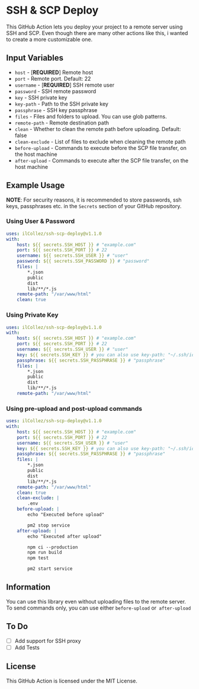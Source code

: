 # SSH & SCP Deploy
This GitHub Action lets you deploy your project to a remote server using SSH and SCP. Even though there are many other actions like this, i wanted to create a more customizable one.

## Input Variables
- `host` - [**REQUIRED**] Remote host
- `port` -  Remote port. Default: 22
- `username` - [**REQUIRED**] SSH remote user
- `password` -  SSH remote password
- `key` -  SSH private key
- `key-path` -  Path to the SSH private key
- `passphrase` -  SSH key passphrase
- `files` - Files and folders to upload. You can use glob patterns.
- `remote-path` -  Remote destination path
- `clean` -  Whether to clean the remote path before uploading. Default: false
- `clean-exclude` -  List of files to exclude when cleaning the remote path
- `before-upload` -  Commands to execute before the SCP file transfer, on the host machine
- `after-upload` -  Commands to execute after the SCP file transfer, on the host machine

## Example Usage
**NOTE**: For security reasons, it is recommended to store passwords, ssh keys, passphrases etc. in the `Secrets` section of your GitHub repository.
### Using User & Password
```yaml
uses: ilCollez/ssh-scp-deploy@v1.1.0
with:
    host: ${{ secrets.SSH_HOST }} # "example.com"
    port: ${{ secrets.SSH_PORT }} # 22
    username: ${{ secrets.SSH_USER }} # "user"
    password: ${{ secrets.SSH_PASSWORD }} # "password"
    files: |
        *.json
        public
        dist
        lib/**/*.js
    remote-path: "/var/www/html"
    clean: true
```

### Using Private Key
```yaml
uses: ilCollez/ssh-scp-deploy@v1.1.0
with:
    host: ${{ secrets.SSH_HOST }} # "example.com"
    port: ${{ secrets.SSH_PORT }} # 22
    username: ${{ secrets.SSH_USER }} # "user"
    key: ${{ secrets.SSH_KEY }} # you can also use key-path: "~/.ssh/id_rsa"
    passphrase: ${{ secrets.SSH_PASSPHRASE }} # "passphrase"
    files: |
        *.json
        public
        dist
        lib/**/*.js
    remote-path: "/var/www/html"
```

### Using pre-upload and post-upload commands
```yaml
uses: ilCollez/ssh-scp-deploy@v1.1.0
with:
    host: ${{ secrets.SSH_HOST }} # "example.com"
    port: ${{ secrets.SSH_PORT }} # 22
    username: ${{ secrets.SSH_USER }} # "user"
    key: ${{ secrets.SSH_KEY }} # you can also use key-path: "~/.ssh/id_rsa"
    passphrase: ${{ secrets.SSH_PASSPHRASE }} # "passphrase"
    files: |
        *.json
        public
        dist
        lib/**/*.js
    remote-path: "/var/www/html"
    clean: true
    clean-exclude: |
        .env
    before-upload: |
        echo "Executed before upload"

        pm2 stop service
    after-upload: |
        echo "Executed after upload"

        npm ci --production
        npm run build
        npm test

        pm2 start service        
```

## Information
You can use this library even without uploading files to the remote server. To send commands only, you can use either `before-upload` or` after-upload`

## To Do
- [ ] Add support for SSH proxy
- [ ] Add Tests

## License
This GitHub Action is licensed under the MIT License.
